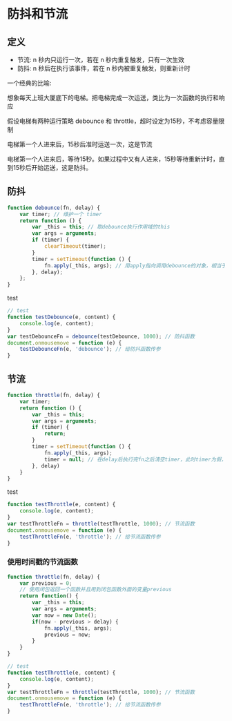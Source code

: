 # 防抖和节流

## 定义
* 节流: n 秒内只运行一次，若在 n 秒内重复触发，只有一次生效
* 防抖: n 秒后在执行该事件，若在 n 秒内被重复触发，则重新计时

一个经典的比喻:

想象每天上班大厦底下的电梯。把电梯完成一次运送，类比为一次函数的执行和响应

假设电梯有两种运行策略 debounce 和 throttle，超时设定为15秒，不考虑容量限制

电梯第一个人进来后，15秒后准时运送一次，这是节流

电梯第一个人进来后，等待15秒。如果过程中又有人进来，15秒等待重新计时，直到15秒后开始运送，这是防抖。

## 防抖
```js
function debounce(fn, delay) {
    var timer; // 维护一个 timer
    return function () {
        var _this = this; // 取debounce执行作用域的this
        var args = arguments;
        if (timer) {
            clearTimeout(timer);
        }
        timer = setTimeout(function () {
            fn.apply(_this, args); // 用apply指向调用debounce的对象，相当于_this.fn(args);
        }, delay);
    };
}
```

test
```js
// test
function testDebounce(e, content) {
    console.log(e, content);
}
var testDebounceFn = debounce(testDebounce, 1000); // 防抖函数
document.onmousemove = function (e) {
    testDebounceFn(e, 'debounce'); // 给防抖函数传参
}
```

## 节流
```js
function throttle(fn, delay) {
    var timer;
    return function () {
        var _this = this;
        var args = arguments;
        if (timer) {
            return;
        }
        timer = setTimeout(function () {
            fn.apply(_this, args);
            timer = null; // 在delay后执行完fn之后清空timer，此时timer为假，throttle触发可以进入计时器
        }, delay)
    }
}
```

test
```js
function testThrottle(e, content) {
    console.log(e, content);
}
var testThrottleFn = throttle(testThrottle, 1000); // 节流函数
document.onmousemove = function (e) {
    testThrottleFn(e, 'throttle'); // 给节流函数传参
}
```

### 使用时间戳的节流函数
```js
function throttle(fn, delay) {
    var previous = 0;
    // 使用闭包返回一个函数并且用到闭包函数外面的变量previous
    return function() {
        var _this = this;
        var args = arguments;
        var now = new Date();
        if(now - previous > delay) {
            fn.apply(_this, args);
            previous = now;
        }
    }
}

// test
function testThrottle(e, content) {
    console.log(e, content);
}
var testThrottleFn = throttle(testThrottle, 1000); // 节流函数
document.onmousemove = function (e) {
    testThrottleFn(e, 'throttle'); // 给节流函数传参
}
```